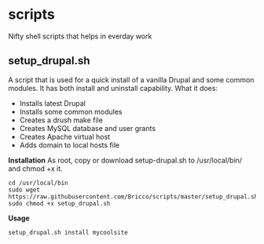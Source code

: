 scripts
=======

Nifty shell scripts that helps in everday work

## setup_drupal.sh
A script that is used for a quick install of a vanilla Drupal and some common modules. It has both install and uninstall capability.
What it does:
* Installs latest Drupal
* Installs some common modules
* Creates a drush make file
* Creates MySQL database and user grants
* Creates Apache virtual host
* Adds domain to local hosts file

**Installation**
As root, copy or download setup-drupal.sh to /usr/local/bin/ and chmod +x it.
```
cd /usr/local/bin
sudo wget https://raw.githubusercontent.com/Bricco/scripts/master/setup_drupal.sh
sudo chmod +x setup_drupal.sh
```

**Usage**
```
setup_drupal.sh install mycoolsite
```
